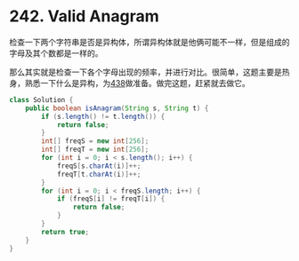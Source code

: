 # 242. Valid Anagram

检查一下两个字符串是否是异构体，所谓异构体就是他俩可能不一样，但是组成的字母及其个数都是一样的。

那么其实就是检查一下各个字母出现的频率，并进行对比。很简单，这题主要是热身，熟悉一下什么是异构，为[438](438-Find-All-Anagrams.md)做准备。做完这题，赶紧就去做它。

```java
class Solution {
    public boolean isAnagram(String s, String t) {
        if (s.length() != t.length()) {
            return false;
        }
        int[] freqS = new int[256];
        int[] freqT = new int[256];
        for (int i = 0; i < s.length(); i++) {
            freqS[s.charAt(i)]++;
            freqT[t.charAt(i)]++;
        }
        for (int i = 0; i < freqS.length; i++) {
            if (freqS[i] != freqT[i]) {
                return false;
            }
        }
        return true;
    }
}
```